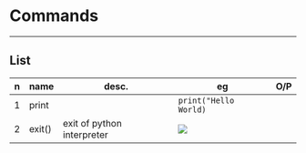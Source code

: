 # Commands

---

## List
|n|name|desc.|eg|O/P|
|-|----|-----|--|---|
|1|print||`print("Hello World)`|
|2|exit()|exit of python interpreter|<img src="https://i.imgur.com/0ZFQ5Zt.png">|
